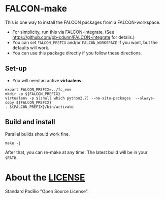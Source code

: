 # FALCON-make
This is one way to install the FALCON packages from a FALCON-workspace.

* For simplicity, run this via FALCON-integrate. (See https://github.com/pb-cdunn/FALCON-integrate for details.)
* You can set `FALCON_PREFIX` and/or `FALCON_WORKSPACE` if you want, but the defaults will work.
* You can use this package directly if you follow these directions.

## Set-up

* You will need an active **virtualenv**.

```
export FALCON_PREFIX=../fc_env
mkdir -p ${FALCON_PREFIX}
virtualenv -p $(shell which python2.7) --no-site-packages  --always-copy ${FALCON_PREFIX}
. ${FALCON_PREFIX}/bin/activate
```

## Build and install
Parallel builds should work fine.
```
make -j
```
After that, you can re-make at any time. The latest build will be in your `$PATH`.

# About the [LICENSE](LICENSE)
Standard PacBio "Open Source License".
